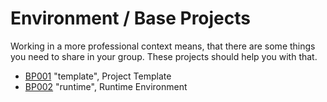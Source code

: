 # Environment / Base Projects

Working in a more professional context means, that there are some things you need to share in your group. These projects should help you with that.

- [BP001](BP001/README.md) "template", Project Template
- [BP002](BP002/README.md) "runtime", Runtime Environment